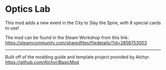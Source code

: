 # Optics Lab

This mod adds a new event in the City to Slay the Spire, with 8 special cards to use!

The mod can be found in the Steam Workshop from this link:  
https://steamcommunity.com/sharedfiles/filedetails/?id=2858753003

---

Built off of the modding guide and template project provided by Alchyr.  
https://github.com/Alchyr/BasicMod
